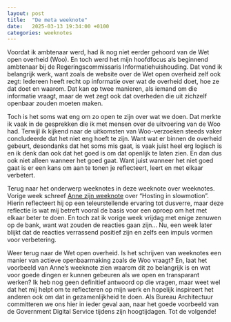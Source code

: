 ```yaml
---
layout: post
title:  "De meta weeknote"
date:   2025-03-13 19:34:00 +0100
categories: weeknotes
---
```

Voordat ik ambtenaar werd, had ik nog niet eerder gehoord van de Wet open overheid (Woo). En toch werd het mijn hoofdfocus als beginnend ambtenaar bij de Regeringscommissaris Informatiehuishouding. Dat vond ik belangrijk werk, want zoals de website over de Wet open overheid zelf ook zegt: Iedereen heeft recht op informatie over wat de overheid doet, hoe ze dat doet en waarom. Dat kan op twee manieren, als iemand om die informatie vraagt, maar de wet zegt ook dat overheden die uit zichzelf openbaar zouden moeten maken.

Toch is het soms wat eng om zo open te zijn over wat we doen. Dat merkte ik vaak in de gesprekken die ik met mensen over de uitvoering van de Woo had. Terwijl ik kijkend naar de uitkomsten van Woo-verzoeken steeds vaker concludeerde dat het niet eng hoeft te zijn. Want wat er binnen de overheid gebeurt, desondanks dat het soms mis gaat, is vaak juist heel erg logisch is en ik denk dan ook dat het goed is om dat openlijk te laten zien. En dan dus ook niet alleen wanneer het goed gaat. Want juist wanneer het niet goed gaat is er een kans om aan te tonen je reflecteert, leert en met elkaar verbetert.

Terug naar het onderwerp weeknotes in deze weeknote over weeknotes. Vorige week schreef [Anne zijn weeknote](https://anneschuth.nl/2025/03/07/hosting-in-slow-motion.html) over “Hosting in slowmotion”. Hierin reflecteert hij op een teleurstellende ervaring tot dusverre, maar deze reflectie is wat mij betreft vooral de basis voor een oproep om het met elkaar beter te doen. En toch zat ik vorige week vrijdag met enige zenuwen op de bank, want wat zouden de reacties gaan zijn... Nu, een week later blijkt dat de reacties verrassend positief zijn en zelfs een impuls vormen voor verbetering.

Weer terug naar de Wet open overheid. Is het schrijven van weeknotes een manier van actieve openbaarmaking zoals de Woo vraagt? En, laat het voorbeeld van Anne’s weeknote zien waarom dit zo belangrijk is en wat voor goede dingen er kunnen gebeuren als we open en transparant werken? Ik heb nog geen definitief antwoord op die vragen, maar weet wel dat het mij helpt om te reflecteren op mijn werk en hopelijk inspireert het anderen ook om dat in gezamenlijkheid te doen. Als Bureau Architectuur committeren we ons hier in ieder geval aan, naar het goede voorbeeld van de Government Digital Service tijdens zijn hoogtijdagen. Tot de volgende!
